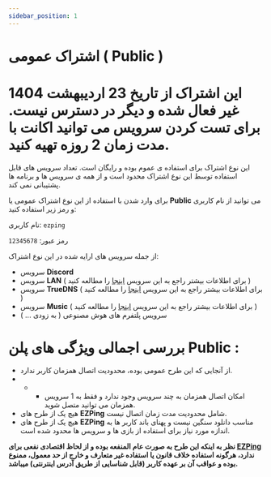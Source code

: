 ```yaml
---
sidebar_position: 1
---
```


# اشتراک عمومی ( Public ) 

# این اشتراک از تاریخ 23 اردیبهشت 1404 غیر فعال شده و دیگر در دسترس نیست. برای تست کردن سرویس می توانید اکانت با مدت زمان 2 روزه تهیه کنید.


این نوع اشتراک برای استفاده ی عموم بوده و رایگان است. تعداد سرویس های قابل استفاده توسط این نوع اشتراک محدود است و از همه ی سرویس ها و برنامه ها پشتیبانی نمی کند.

برای وارد شدن با استفاده از این نوع اشتراک عمومی یا **Public** می توانید از نام کاربری و رمز زیر استفاده کنید:


نام کاربری: `ezping`

رمز عبور: `12345678`

از جمله سرویس های ارایه شده در این نوع اشتراک: 


- سرویس **Discord**
- سرویس **LAN** ( برای اطلاعات بیشتر راجع به این سرویس [اینجا](https://docs.ezping.ir/specialservices/lan) را مطالعه کنید )
- سرویس **TrueDNS** ( برای اطلاعات بیشتر راجع به این سرویس [اینجا](https://docs.ezping.ir/specialservices/truedns) را مطالعه کنید )
- سرویس **Music** ( برای اطلاعات بیشتر راجع به این سرویس [اینجا](https://docs.ezping.ir/specialservices/music-platforms) را مطالعه کنید )
- سرویس پلتفرم های هوش مصنوعی ( به زودی ... )



# بررسی اجمالی ویژگی های پلن Public : 

- از آنجایی که این طرح عمومی بوده، محدودیت اتصال همزمان کاربر ندارد.
- - - امکان اتصال همزمان به چند سرویس وجود ندارد و فقط به 1 سرویس همزمان می توانید متصل شوید.
- هیچ یک از طرح های **EZPing** شامل محدودیت مدت زمان اتصال نیست.
- هیچ یک از طرح های **EZPing** مناسب دانلود سنگین نیست و پهنای باند کاربر ها به اندازه مورد نیاز برای استفاده از بازی ها و سرویس ها محدود شده است.




**نظر به اینکه این طرح به صورت عام المنفعه بوده و از لحاظ اقتصادی نفعی برای [EZPing](https://ezping.ir/) ندارد، هرگونه استفاده خلاف قانون یا استفاده غیر متعارف و خارج از حد معمول، ممنوع بوده و عواقب آن بر عهده کاربر (قابل شناسایی از طریق آدرس اینترنتی) میباشد.**

  


